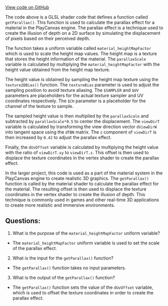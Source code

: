 [View code on GitHub](https://github.com/playcanvas/engine/src/scene/shader-lib/chunks/standard/frag/parallax.js)

The code above is a GLSL shader code that defines a function called `getParallax()`. This function is used to calculate the parallax effect for a material in the PlayCanvas engine. The parallax effect is a technique used to create the illusion of depth on a 2D surface by simulating the displacement of pixels based on their perceived depth.

The function takes a uniform variable called `material_heightMapFactor` which is used to scale the height map values. The height map is a texture that stores the height information of the material. The `parallaxScale` variable is calculated by multiplying the `material_heightMapFactor` with the height value obtained from the height map texture.

The height value is obtained by sampling the height map texture using the `texture2DBias()` function. The `textureBias` parameter is used to adjust the sampling position to avoid texture aliasing. The `$SAMPLER` and `$UV` parameters are placeholders for the actual texture sampler and UV coordinates respectively. The `$CH` parameter is a placeholder for the channel of the texture to sample.

The sampled height value is then multiplied by the `parallaxScale` and subtracted by `parallaxScale*0.5` to center the displacement. The `viewDirT` variable is calculated by transforming the view direction vector `dViewDirW` into tangent space using the `dTBN` matrix. The `z` component of `viewDirT` is then increased by `0.42` to adjust the parallax effect.

Finally, the `dUvOffset` variable is calculated by multiplying the height value with the ratio of `viewDirT.xy` to `viewDirT.z`. This offset is then used to displace the texture coordinates in the vertex shader to create the parallax effect.

In the larger project, this code is used as a part of the material system in the PlayCanvas engine to create realistic 3D graphics. The `getParallax()` function is called by the material shader to calculate the parallax effect for the material. The resulting offset is then used to displace the texture coordinates in the vertex shader to create the illusion of depth. This technique is commonly used in games and other real-time 3D applications to create more realistic and immersive environments.
## Questions: 
 1. What is the purpose of the `material_heightMapFactor` uniform variable?
- The `material_heightMapFactor` uniform variable is used to set the scale of the parallax effect.

2. What is the input for the `getParallax()` function?
- The `getParallax()` function takes no input parameters.

3. What is the output of the `getParallax()` function?
- The `getParallax()` function sets the value of the `dUvOffset` variable, which is used to offset the texture coordinates in order to create the parallax effect.